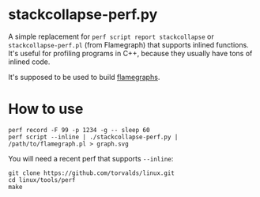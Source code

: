 stackcollapse-perf.py
=====================
A simple replacement for `perf script report stackcollapse` or `stackcollapse-perf.pl` (from Flamegraph)
that supports inlined functions. It's useful for profiling programs in C++,
because they usually have tons of inlined code.

It's supposed to be used to build [flamegraphs](https://github.com/brendangregg/FlameGraph).

How to use
==========
```
perf record -F 99 -p 1234 -g -- sleep 60
perf script --inline | ./stackcollapse-perf.py | /path/to/flamegraph.pl > graph.svg
```

You will need a recent perf that supports `--inline`:
```
git clone https://github.com/torvalds/linux.git
cd linux/tools/perf
make
```
